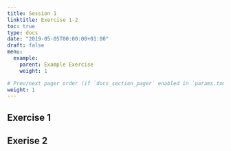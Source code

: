 ```yaml
---
title: Session 1
linktitle: Exercise 1-2
toc: true
type: docs
date: "2019-05-05T00:00:00+01:00"
draft: false
menu:
  example:
    parent: Example Exercise
    weight: 1

# Prev/next pager order (if `docs_section_pager` enabled in `params.toml`)
weight: 1
---
```



## Exercise 1


## Exerise 2


